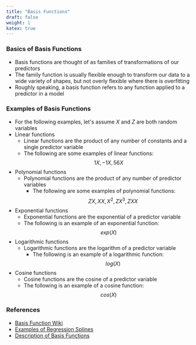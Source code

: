 ```yaml
---
title: "Basis Functions"
draft: false
weight: 1
katex: true
---
```


### Basics of Basis Functions
- Basis functions are thought of as families of transformations of our predictors
- The family function is usually flexible enough to transform our data to a wide variety of shapes, but not overly flexible where there is overfitting
- Roughly speaking, a basis function refers to any function applied to a predictor in a model

### Examples of Basis Functions
- For the following examples, let's assume $X$ and $Z$ are both random variables
- Linear functions
	- Linear functions are the product of any number of constants and a single predictor variable
	- The following are some examples of linear functions:
	$$ 1X, -1X, 56X $$
- Polynomial functions
	- Polynomial functions are the product of any number of predictor variables
        - The following are some examples of polynomial functions:
	$$ ZX, XX, X^{2}, ZX^{3}, ZXX $$
- Exponential functions
	- Exponential functions are the exponential of a predictor variable
	- The following is an example of an exponential function:
	$$ exp(X) $$
- Logarithmic functions
	- Logarithmic functions are the logarithm of a predictor variable
        - The following is an example of a logarithmic function:
	$$ log(X) $$
- Cosine functions
	- Cosine functions are the cosine of a predictor variable
	- The following is an example of a cosine function:
	$$ cos(X) $$

### References
- [Basis Function Wiki](https://en.wikipedia.org/wiki/Basis_function)
- [Examples of Regression Splines](https://www.analyticsvidhya.com/blog/2018/03/introduction-regression-splines-python-codes/)
- [Description of Basis Functions](http://www.psych.mcgill.ca/misc/fda/ex-basis-a1.html)
